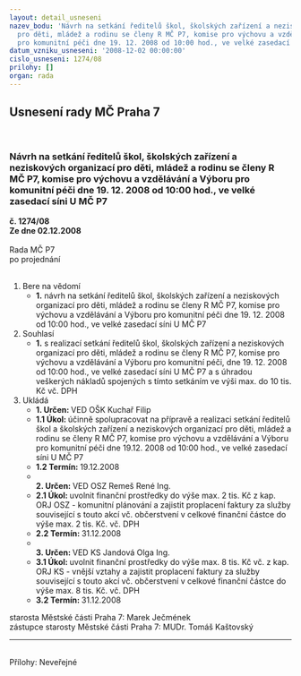 ```yaml
---
layout: detail_usneseni
nazev_bodu: 'Návrh na setkání ředitelů škol, školských zařízení a neziskových organizací
  pro děti, mládež a rodinu se členy R MČ P7, komise pro výchovu a vzdělávání a Výboru
  pro komunitní péči dne 19. 12. 2008 od 10:00 hod., ve velké zasedací síni U MČ P7 '
datum_vzniku_usneseni: '2008-12-02 00:00:00'
cislo_usneseni: 1274/08
prilohy: []
organ: rada
---
```

<div id="ucUsn_pList" class="usn">
	<span><h2>Usnesení rady MČ Praha 7 </h2>
<br></span><div class="standBody">
<span><h3>Návrh na setkání ředitelů škol, školských zařízení a neziskových organizací pro děti, mládež a rodinu se členy R MČ P7, komise pro výchovu a vzdělávání a Výboru pro komunitní péči dne 19. 12. 2008 od 10:00 hod., ve velké zasedací síni U MČ P7 </h3></span><div class="center">
		<strong>č. 1274/08</strong><br>
	</div>
<div class="center">
		<strong>Ze dne 02.12.2008</strong><br><br>
	</div>Rada MČ P7<br> po projednání<br><br><ol>
<li>Bere na vědomí<ul><li>
<strong>1.</strong> návrh na setkání ředitelů škol, školských zařízení a neziskových organizací pro děti, mládež a rodinu se členy R MČ P7, komise pro výchovu a vzdělávání a Výboru pro komunitní péči dne 19. 12. 2008 od 10:00 hod., ve velké zasedací síni U MČ P7 </li></ul>
</li>
<li>Souhlasí<ul><li>
<strong>1.</strong> s realizací setkání ředitelů škol, školských zařízení a neziskových organizací pro děti, mládež  a rodinu se členy R MČ P7, komise pro výchovu a vzdělávání a Výboru pro komunitní péči, dne 19. 12. 2008 od 10:00 hod., ve velké zasedací síni U MČ P7 a s úhradou veškerých nákladů spojených s tímto setkáním ve výši max. do 10 tis. Kč vč. DPH  </li></ul>
</li>
<li>Ukládá<ul>
<li>
<strong>1. Určen: </strong>VED OŠK Kuchař Filip</li>
<li>
<strong>1.1 Úkol: </strong>účinně spolupracovat na přípravě a realizaci setkání ředitelů škol a školských zařízení  a neziskových organizací pro děti, mládež a rodinu se členy R MČ P7, komise pro výchovu a vzdělávání a Výboru pro komunitní péči dne 19.12. 2008 od 10:00 hod., ve velké zasedací síni U MČ P7 </li>
<li>
<strong>1.2 Termín: </strong>19.12.2008</li>
<li>
<strong><br>2. Určen: </strong>VED OSZ Remeš René Ing.</li>
<li>
<strong>2.1 Úkol: </strong>uvolnit finanční prostředky do výše max. 2 tis. Kč  z kap. ORJ OSZ - komunitní plánování a zajistit proplacení faktury za služby související s touto akcí vč. občerstvení v celkové finanční částce do výše max. 2 tis. Kč. vč. DPH </li>
<li>
<strong>2.2 Termín: </strong>31.12.2008</li>
<li>
<strong><br>3. Určen: </strong>VED KS Jandová Olga Ing.</li>
<li>
<strong>3.1 Úkol: </strong>uvolnit finanční prostředky do výše max. 8 tis. Kč vč. z kap. ORJ KS - vnější vztahy a zajistit proplacení faktury za služby související s touto akcí vč. občerstvení v celkové finanční částce do výše max. 8 tis. Kč. vč. DPH </li>
<li>
<strong>3.2 Termín: </strong>31.12.2008</li>
</ul>
</li>
</ol>starosta Městské části Praha 7: Marek Ječmének<br>zástupce starosty Městské části Praha 7: MUDr. Tomáš Kaštovský <hr>
<br>Přílohy: Neveřejné</div>
</div>